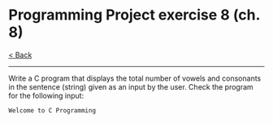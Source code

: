 # Programming Project exercise 8 (ch. 8)

[< Back](../README.md)

---

Write  a C program that displays the total number of vowels and consonants in the sentence (string) given as an input by the user. Check the program for the following input:

`Welcome to C Programming`
